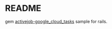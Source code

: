 # README

gem [activejob-google_cloud_tasks](https://github.com/kawabatas/activejob-google_cloud_tasks) sample for rails.

